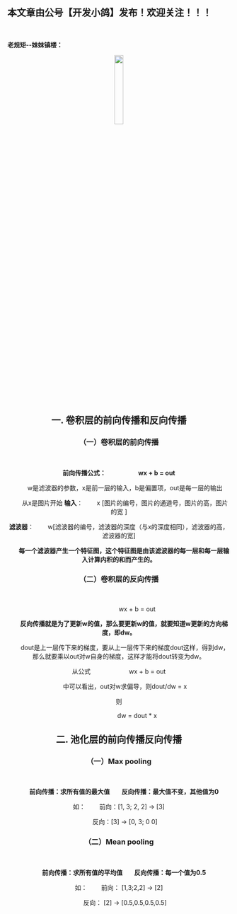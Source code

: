 ﻿## 本文章由公号【开发小鸽】发布！欢迎关注！！！
<br>

**老规矩--妹妹镇楼：**
<center>
<img src="https://img-blog.csdnimg.cn/20200721223424816.JPG"   width="20%">

## 一. 卷积层的前向传播和反向传播
### （一）卷积层的前向传播
<br>

**前向传播公式：
&nbsp;  &nbsp;  &nbsp;  &nbsp;&nbsp;  &nbsp;  &nbsp;  &nbsp;&nbsp;  &nbsp;  &nbsp;  &nbsp;wx + b = out**

&nbsp;  &nbsp;  &nbsp;  &nbsp;w是滤波器的参数，x是前一层的输入，b是偏置项，out是每一层的输出

&nbsp;  &nbsp;  &nbsp;  &nbsp;从x是图片开始
**输入**：
&nbsp;  &nbsp;  &nbsp;  &nbsp;x [图片的编号，图片的通道号，图片的高，图片的宽 ]

**滤波器**：
&nbsp;  &nbsp;  &nbsp;  &nbsp;w[滤波器的编号，滤波器的深度（与x的深度相同），滤波器的高，滤波器的宽]

**&nbsp;  &nbsp;  &nbsp;  &nbsp;每一个滤波器产生一个特征图，这个特征图是由该滤波器的每一层和每一层输入计算内积的和而产生的。**
<br>

### （二）卷积层的反向传播
<br>

&nbsp;  &nbsp;  &nbsp;  &nbsp;&nbsp;  &nbsp;  &nbsp;  &nbsp;&nbsp;  &nbsp;  &nbsp;  &nbsp;wx + b = out

**&nbsp;  &nbsp;  &nbsp;  &nbsp;反向传播就是为了更新w的值，那么要更新w的值，就要知道w更新的方向梯度，即dw。**

&nbsp;  &nbsp;  &nbsp;  &nbsp;dout是上一层传下来的梯度，要从上一层传下来的梯度dout这样，得到dw，那么就要乘以out对w自身的梯度，这样才能将dout转变为dw。

从公式
&nbsp;  &nbsp;  &nbsp;  &nbsp;&nbsp;  &nbsp;  &nbsp;  &nbsp;&nbsp;  &nbsp;  &nbsp;  &nbsp;wx + b = out

&nbsp;  &nbsp;  &nbsp;  &nbsp;中可以看出，out对w求偏导，则dout/dw  = x

则

&nbsp;  &nbsp;  &nbsp;  &nbsp;&nbsp;  &nbsp;  &nbsp;  &nbsp;&nbsp;  &nbsp;  &nbsp;  &nbsp;dw = dout * x
<br>


## 二. 池化层的前向传播反向传播

### （一）Max pooling
<br>

**&nbsp;  &nbsp;  &nbsp;  &nbsp;前向传播：求所有值的最大值
&nbsp;  &nbsp;  &nbsp;  &nbsp;反向传播：最大值不变，其他值为0**

如：
&nbsp;  &nbsp;  &nbsp;  &nbsp;前向：[1, 3; 2, 2] -> [3]

&nbsp;  &nbsp;  &nbsp;  &nbsp;反向：[3] -> [0, 3; 0 0]

### （二）Mean pooling
<br>

**&nbsp;  &nbsp;  &nbsp;  &nbsp;前向传播：求所有值的平均值
&nbsp;  &nbsp;  &nbsp;  &nbsp;反向传播：每一个值为0.5**

如： 
&nbsp;  &nbsp;  &nbsp;  &nbsp;前向： [1,3;2,2] -> [2]

&nbsp;  &nbsp;  &nbsp;  &nbsp;反向： [2] -> [0.5,0.5,0.5,0.5]



